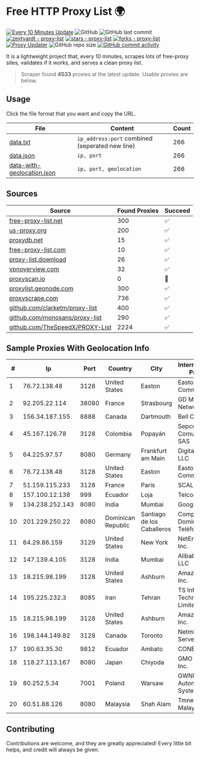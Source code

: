 
# Free HTTP Proxy List 🌍

[![Every 10 Minutes Update](https://github.com/mertguvencli/http-proxy-list/actions/workflows/main.yml/badge.svg?branch=main)](https://github.com/mertguvencli/http-proxy-list/actions/workflows/main.yml)
![GitHub](https://img.shields.io/github/license/mertguvencli/http-proxy-list)
![GitHub last commit](https://img.shields.io/github/last-commit/mertguvencli/http-proxy-list)
[![zevtyardt - proxy-list](https://img.shields.io/static/v1?label=zevtyardt&message=proxy-list&color=blue&logo=github)](https://github.com/zevtyardt/proxy-list "Go to GitHub repo")
[![stars - proxy-list](https://img.shields.io/github/stars/zevtyardt/proxy-list?style=social)](https://github.com/zevtyardt/proxy-list)
[![forks - proxy-list](https://img.shields.io/github/forks/zevtyardt/proxy-list?style=social)](https://github.com/zevtyardt/proxy-list)
[![Proxy Updater](https://github.com/zevtyardt/proxy-list/workflows/Proxy%20Updater/badge.svg)](https://github.com/zevtyardt/proxy-list/actions?query=workflow:"Proxy+Updater")
![GitHub repo size](https://img.shields.io/github/repo-size/zevtyardt/proxy-list)
[![GitHub commit activity](https://img.shields.io/github/commit-activity/m/zevtyardt/proxy-list?logo=commits)](https://github.com/zevtyardt/proxy-list/commits/main)

It is a lightweight project that, every 10 minutes, scrapes lots of free-proxy sites, validates if it works, and serves a clean proxy list.

> Scraper found **4533** proxies at the latest update. Usable proxies are below.

## Usage

Click the file format that you want and copy the URL.

|File|Content|Count|
|----|-------|-----|
|[data.txt](https://raw.githubusercontent.com/mertguvencli/http-proxy-list/main/proxy-list/data.txt)|`ip_address:port` combined (seperated new line)|266|
|[data.json](https://raw.githubusercontent.com/mertguvencli/http-proxy-list/main/proxy-list/data.json)|`ip, port`|266|
|[data-with-geolocation.json](https://raw.githubusercontent.com/mertguvencli/http-proxy-list/main/proxy-list/data-with-geolocation.json)|`ip, port, geolocation`|266|

## Sources

|Source|Found Proxies|Succeed|
|------|-------------|-------|
|[free-proxy-list.net](https://free-proxy-list.net)|300|✅|
|[us-proxy.org](https://www.us-proxy.org)|200|✅|
|[proxydb.net](http://proxydb.net)|15|✅|
|[free-proxy-list.com](https://free-proxy-list.com/?page=&port=&type%5B%5D=http&type%5B%5D=https&up_time=0&search=Search)|10|✅|
|[proxy-list.download](https://www.proxy-list.download/HTTP)|26|✅|
|[vpnoverview.com](https://vpnoverview.com/privacy/anonymous-browsing/free-proxy-servers)|32|✅|
|[proxyscan.io](https://www.proxyscan.io)|0|🚫|
|[proxylist.geonode.com](https://proxylist.geonode.com/api/proxy-list?limit=300&page=1&sort_by=lastChecked&sort_type=desc&protocols=http,https)|300|✅|
|[proxyscrape.com](https://api.proxyscrape.com/v2/?request=displayproxies&protocol=http&timeout=10000&country=all&ssl=all&anonymity=all)|736|✅|
|[github.com/clarketm/proxy-list](https://raw.githubusercontent.com/clarketm/proxy-list/master/proxy-list-raw.txt)|400|✅|
|[github.com/monosans/proxy-list](https://raw.githubusercontent.com/monosans/proxy-list/main/proxies/http.txt)|290|✅|
|[github.com/TheSpeedX/PROXY-List](https://raw.githubusercontent.com/TheSpeedX/PROXY-List/master/http.txt)|2224|✅|


## Sample Proxies With Geolocation Info

|#|Ip|Port|Country|City|Internet Service Provider|
|-|--|----|-------|----|-------------------------|
|1|76.72.138.48|3128|United States|Easton|Easton Utilities Commission|
|2|92.205.22.114|38080|France|Strasbourg|GD MASS Network|
|3|156.34.187.155|8888|Canada|Dartmouth|Bell Canada|
|4|45.167.126.78|3128|Colombia|Popayán|Sepcom Comunicaciones SAS|
|5|64.225.97.57|8080|Germany|Frankfurt am Main|DigitalOcean, LLC|
|6|76.72.138.48|3128|United States|Easton|Easton Utilities Commission|
|7|51.159.115.233|3128|France|Paris|SCALEWAY|
|8|157.100.12.138|999|Ecuador|Loja|Telconet S.A|
|9|134.238.252.143|8080|India|Mumbai|Google LLC|
|10|201.229.250.22|8080|Dominican Republic|Santiago de los Caballeros|Compañía Dominicana de Teléfonos S. A.|
|11|64.29.86.159|3129|United States|New York|NetEnterprise Inc.|
|12|147.139.4.105|3128|India|Mumbai|Alibaba.com LLC|
|13|18.215.98.199|3128|United States|Ashburn|Amazon.com, Inc.|
|14|195.225.232.3|8085|Iran|Tehran|TS Information Technology Limited|
|15|18.215.98.199|3128|United States|Ashburn|Amazon.com, Inc.|
|16|198.144.149.82|3128|Canada|Toronto|Netminders Server Hosting|
|17|190.63.35.30|9812|Ecuador|Ambato|CONECEL|
|18|118.27.113.167|8080|Japan|Chiyoda|GMO Internet, Inc.|
|19|80.252.5.34|7001|Poland|Warsaw|GWNET Autonomus System|
|20|60.51.88.126|8080|Malaysia|Shah Alam|Tmnet, Telekom Malaysia Bhd.|



## Contributing

Contributions are welcome, and they are greatly appreciated! Every
little bit helps, and credit will always be given.

